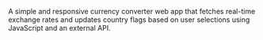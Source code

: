 A simple and responsive currency converter web app that fetches real-time exchange rates and updates country flags based on user selections using JavaScript and an external API.
